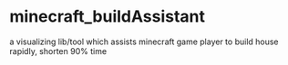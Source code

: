 # minecraft_buildAssistant
a visualizing lib/tool which assists minecraft game player to build house rapidly, shorten 90% time
